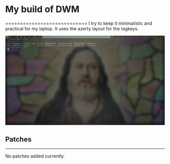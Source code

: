 # My build of DWM
============================
I try to keep it minimalistic and practical for my laptop.
It uses the azerty layout for the tagkeys.

![Screenshot of desktop](screenshot.png)

## Patches
------------
No patches added currently.

